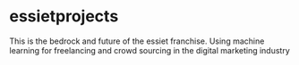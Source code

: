 # essietprojects

This is the bedrock and future of the essiet franchise. Using machine learning for freelancing and crowd sourcing in the digital marketing industry
